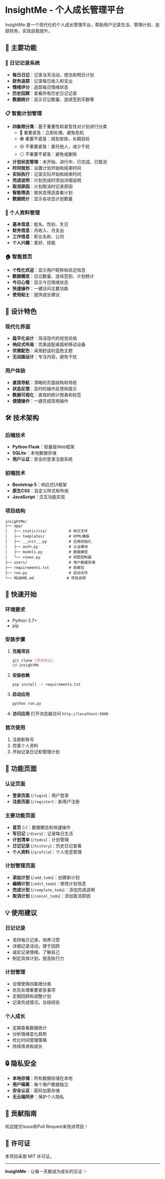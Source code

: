 # InsightMe - 个人成长管理平台

InsightMe 是一个现代化的个人成长管理平台，帮助用户记录生活、管理计划、追踪财务，实现自我提升。

## 🌟 主要功能

### 📝 日记记录系统
- **每日日记**：记录当天活动、想法和明日计划
- **财务追踪**：记录每日收入和支出
- **情绪评分**：追踪每日情绪状态
- **历史回顾**：查看所有历史日记记录
- **数据统计**：显示日记数量、连续签到天数等

### 📋 智能计划管理
- **四象限分类**：基于重要性和紧急性对计划进行分类
  - 🔴 重要紧急：立即处理，避免危机
  - 🟢 重要不紧急：规划安排，长期目标
  - 🟡 不重要紧急：委托他人，减少干扰
  - ⚪ 不重要不紧急：避免或删除
- **计划状态管理**：未开始、进行中、已完成、已取消
- **时间规划**：设置计划开始和结束时间
- **实际执行**：记录实际开始和结束时间
- **完成说明**：计划完成时添加详细说明
- **取消原因**：计划取消时记录原因
- **智能筛选**：按状态筛选查看计划
- **数据统计**：显示各状态计划数量

### 👤 个人资料管理
- **基本信息**：姓名、性别、生日
- **财务信息**：月收入、月支出
- **工作信息**：职业名称、公司
- **个人兴趣**：爱好、技能

### 🏠 智能首页
- **个性化欢迎**：显示用户昵称和欢迎信息
- **数据概览**：日记数量、连续签到、计划统计
- **今日心情**：显示今日情绪状态
- **快速操作**：一键访问主要功能
- **使用贴士**：提供成长建议

## 🎨 设计特色

### 现代化界面
- **扁平化设计**：简洁现代的视觉风格
- **响应式布局**：完美适配桌面和移动设备
- **优雅配色**：采用舒适的蓝色主题
- **无动画设计**：专注内容，避免干扰

### 用户体验
- **直观导航**：清晰的页面结构和导航
- **状态反馈**：及时的操作反馈和提示
- **数据可视化**：直观的统计图表和标签
- **便捷操作**：一键完成常用操作

## 🛠 技术架构

### 后端技术
- **Python Flask**：轻量级Web框架
- **SQLite**：本地数据存储
- **用户认证**：安全的登录注册系统

### 前端技术
- **Bootstrap 5**：响应式UI框架
- **原生CSS**：自定义样式和布局
- **JavaScript**：交互功能实现

### 项目结构
```
insightMe/
├── app/
│   ├── static/css/          # 样式文件
│   ├── templates/           # HTML模板
│   ├── __init__.py          # 应用初始化
│   ├── auth.py              # 认证模块
│   ├── models.py            # 数据模型
│   └── views.py             # 视图控制器
├── users/                   # 用户数据存储
├── requirements.txt         # 依赖包
├── run.py                   # 启动文件
└── README.md               # 项目说明
```

## 🚀 快速开始

### 环境要求
- Python 3.7+
- pip

### 安装步骤

1. **克隆项目**
   ```bash
   git clone [项目地址]
   cd insightMe
   ```

2. **安装依赖**
   ```bash
   pip install -r requirements.txt
   ```

3. **启动应用**
   ```bash
   python run.py
   ```

4. **访问应用**
   打开浏览器访问 `http://localhost:5000`

### 首次使用
1. 注册新账号
2. 完善个人资料
3. 开始记录日记和管理计划

## 📱 功能页面

### 认证页面
- **登录页面** (`/login`)：用户登录
- **注册页面** (`/register`)：新用户注册

### 主要功能页面
- **首页** (`/`)：数据概览和快速操作
- **写日记** (`/diary`)：记录每日生活
- **计划清单** (`/todos`)：计划管理
- **日记记录** (`/history`)：历史日记查看
- **个人资料** (`/profile`)：个人信息管理

### 计划管理页面
- **添加计划** (`/add_todo`)：创建新计划
- **编辑计划** (`/edit_todo`)：修改计划信息
- **完成计划** (`/complete_todo`)：添加完成说明
- **取消计划** (`/cancel_todo`)：添加取消原因

## 💡 使用建议

### 日记记录
- 坚持每日记录，培养习惯
- 详细记录活动，便于回顾
- 诚实记录情绪，了解自己
- 制定具体计划，提高执行力

### 计划管理
- 合理使用四象限分类
- 优先处理重要紧急事项
- 定期回顾和调整计划
- 记录完成情况，总结经验

### 个人成长
- 定期查看数据统计
- 分析情绪变化趋势
- 优化时间管理策略
- 持续改进和成长

## 🔒 隐私安全

- **本地存储**：所有数据存储在本地
- **用户隔离**：每个用户数据独立
- **安全认证**：密码加密存储
- **无云端同步**：保护个人隐私

## 🤝 贡献指南

欢迎提交Issue和Pull Request来改进项目！

## 📄 许可证

本项目采用 MIT 许可证。

---

**InsightMe** - 让每一天都成为成长的见证 ✨
